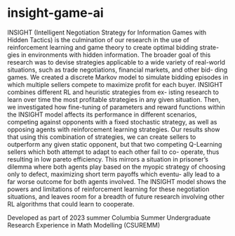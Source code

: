 # insight-game-ai

INSIGHT (Intelligent Negotiation Strategy for Information Games
with Hidden Tactics) is the culmination of our research in the use of
reinforcement learning and game theory to create optimal bidding strate-
gies in environments with hidden information. The broader goal of this
research was to devise strategies applicable to a wide variety of real-world
situations, such as trade negotiations, financial markets, and other bid-
ding games. We created a discrete Markov model to simulate bidding
episodes in which multiple sellers compete to maximize profit for each
buyer. INSIGHT combines different RL and heuristic strategies from ex-
isting research to learn over time the most profitable strategies in any
given situation. Then, we investigated how fine-tuning of parameters and
reward functions within the INSIGHT model affects its performance in
different scenarios, competing against opponents with a fixed stochastic
strategy, as well as opposing agents with reinforcement learning strategies.
Our results show that using this combination of strategies, we can create
sellers to outperform any given static opponent, but that two competing
Q-Learning sellers which both attempt to adapt to each other fail to co-
operate, thus resulting in low pareto efficiency. This mirrors a situation in
prisoner’s dilemma where both agents play based on the myopic strategy
of choosing only to defect, maximizing short term payoffs which eventu-
ally lead to a far worse outcome for both agents involved. The INSIGHT
model shows the powers and limitations of reinforcement learning for these
negotiation situations, and leaves room for a breadth of future research
involving other RL algorithms that could learn to cooperate.


Developed as part of 2023 summer Columbia Summer Undergraduate Research Experience in Math Modelling (CSUREMM)